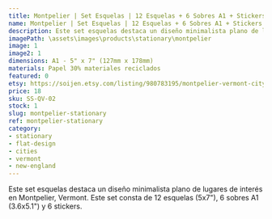 ```yaml
---
title: Montpelier | Set Esquelas | 12 Esquelas + 6 Sobres A1 + Stickers
name: Montpelier | Set Esquelas | 12 Esquelas + 6 Sobres A1 + Stickers
description: Este set esquelas destaca un diseño minimalista plano de lugares de interés en Montpelier, Vermont. Este set consta de 12 esquelas (5x7"), 6 sobres A1 (3.6x5.1") y 6 stickers.
imagePath: \assets\images\products\stationary\montpelier
image: 1
image2: 1
dimensions: A1 - 5" x 7" (127mm x 178mm)
materials: Papel 30% materiales reciclados
featured: 0
etsy: https://soijen.etsy.com/listing/980783195/montpelier-vermont-cityscape-stationary?utm_source=Copy&utm_medium=ListingManager&utm_campaign=Share&utm_term=so.lmsm&share_time=1695260996045
price: 18
sku: SS-QV-02
stock: 1
slug: montpelier-stationary
ref: montpelier-stationary
category:
- stationary
- flat-design
- cities
- vermont
- new-england
---
```

Este set esquelas destaca un diseño minimalista plano de lugares de interés en Montpelier, Vermont. Este set consta de 12 esquelas (5x7"), 6 sobres A1 (3.6x5.1") y 6 stickers.
